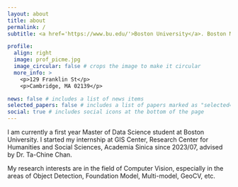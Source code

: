 ```yaml
---
layout: about
title: about
permalink: /
subtitle: <a href='https://www.bu.edu/'>Boston University</a>. Boston MA, United State 

profile:
  align: right
  image: prof_picme.jpg
  image_circular: false # crops the image to make it circular
  more_info: >
    <p>129 Franklin St</p>
    <p>Cambridge, MA 02139</p>

news: false # includes a list of news items
selected_papers: false # includes a list of papers marked as "selected={true}"
social: true # includes social icons at the bottom of the page
---
```

I am currently a first year Master of Data Science student at Boston University. I started my internship at GIS Center, Research Center for Humanities and Social Sciences, Academia Sinica since 2023/07, advised by Dr. Ta-Chine Chan. 

My research interests are in the field of Computer Vision, especially in the areas of Object Detection, Foundation Model, Multi-model, GeoCV, etc.



